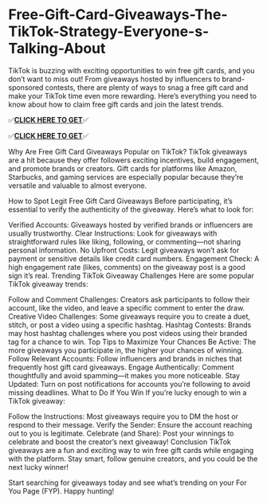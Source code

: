 # Free-Gift-Card-Giveaways-The-TikTok-Strategy-Everyone-s-Talking-About

TikTok is buzzing with exciting opportunities to win free gift cards, and you don’t want to miss out! From giveaways hosted by influencers to brand-sponsored contests, there are plenty of ways to snag a free gift card and make your TikTok time even more rewarding. Here’s everything you need to know about how to claim free gift cards and join the latest trends.


✅**[CLICK HERE TO GET](https://usaofferzon.com/tiktok/)**✅


✅**[CLICK HERE TO GET](https://usaofferzon.com/alloffergiftcard/)**✅



Why Are Free Gift Card Giveaways Popular on TikTok?
TikTok giveaways are a hit because they offer followers exciting incentives, build engagement, and promote brands or creators. Gift cards for platforms like Amazon, Starbucks, and gaming services are especially popular because they’re versatile and valuable to almost everyone.

How to Spot Legit Free Gift Card Giveaways
Before participating, it’s essential to verify the authenticity of the giveaway. Here’s what to look for:

Verified Accounts: Giveaways hosted by verified brands or influencers are usually trustworthy.
Clear Instructions: Look for giveaways with straightforward rules like liking, following, or commenting—not sharing personal information.
No Upfront Costs: Legit giveaways won’t ask for payment or sensitive details like credit card numbers.
Engagement Check: A high engagement rate (likes, comments) on the giveaway post is a good sign it’s real.
Trending TikTok Giveaway Challenges
Here are some popular TikTok giveaway trends:

Follow and Comment Challenges: Creators ask participants to follow their account, like the video, and leave a specific comment to enter the draw.
Creative Video Challenges: Some giveaways require you to create a duet, stitch, or post a video using a specific hashtag.
Hashtag Contests: Brands may host hashtag challenges where you post videos using their branded tag for a chance to win.
Top Tips to Maximize Your Chances
Be Active: The more giveaways you participate in, the higher your chances of winning.
Follow Relevant Accounts: Follow influencers and brands in niches that frequently host gift card giveaways.
Engage Authentically: Comment thoughtfully and avoid spamming—it makes you more noticeable.
Stay Updated: Turn on post notifications for accounts you’re following to avoid missing deadlines.
What to Do If You Win
If you’re lucky enough to win a TikTok giveaway:

Follow the Instructions: Most giveaways require you to DM the host or respond to their message.
Verify the Sender: Ensure the account reaching out to you is legitimate.
Celebrate (and Share): Post your winnings to celebrate and boost the creator’s next giveaway!
Conclusion
TikTok giveaways are a fun and exciting way to win free gift cards while engaging with the platform. Stay smart, follow genuine creators, and you could be the next lucky winner!

Start searching for giveaways today and see what’s trending on your For You Page (FYP). Happy hunting!
